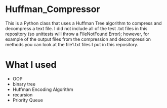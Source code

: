 # Huffman_Compressor
This is a Python class that uses a Huffman Tree algorithm to compress and decompress a text file. I did not include all of the test .txt files in this repository (so unittests will throw a FileNotFound Error); however, for example of the output files from the compression and decompression methods you can look at the file1.txt files I put in this repository.

# What I used
- OOP
- binary tree
- Huffman Encoding Algorithm
- recursion
- Priority Queue

